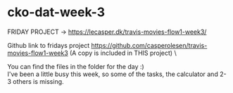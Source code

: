 # cko-dat-week-3

FRIDAY PROJECT -> https://lecasper.dk/travis-movies-flow1-week3/

Github link to fridays project https://github.com/casperolesen/travis-movies-flow1-week3 (A copy is included in THIS project) \

You can find the files in the folder for the day :) \
I've been a little busy this week, so some of the tasks, the calculator and 2-3 others is missing.

